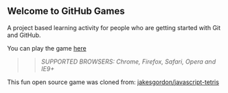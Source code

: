 ## Welcome to GitHub Games

A project based learning activity for people who are getting started with Git and GitHub.

You can play the game [here](https://shil1996.github.io/github-games/)

>> _*SUPPORTED BROWSERS*: Chrome, Firefox, Safari, Opera and IE9+_

This fun open source game was cloned from: [jakesgordon/javascript-tetris](https://github.com/jakesgordon/javascript-tetris)
